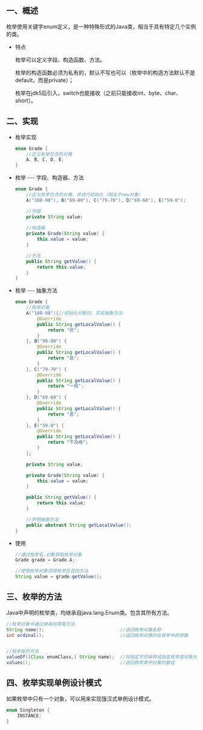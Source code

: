 ## 一、概述

枚举使用关键字enum定义，是一种特殊形式的Java类，相当于具有特定几个实例的类。

- 特点
  
  枚举可以定义字段、构造函数、方法。
  
  枚举的构造函数必须为私有的，默认不写也可以（枚举中的构造方法默认不是default，而是private）；
  
  枚举在jdk5后引入，switch也能接收（之前只能接收int、byte、char、short）。

## 二、实现

- 枚举实现
  
  ```java
  enum Grade {
      //定义枚举包含的对像
      A, B, C, D, E;
  }
  ```

- 枚举 --- 字段、构造器、方法
  
  ```java
  enum Grade {
      //定义枚举包含的对像，并进行初始化（相当于new对象）
      A("100-90"), B("89-80"), C("79-70"), D("69-60"), E("59-0");
  
      //字段
      private String value;
      
      //构造器
      private Grade(String value) {
          this.value = value;
      }
  
      //方法
      public String getValue() {
          return this.value;
      }
  }
  ```

- 枚举 --- 抽象方法
  
  ```java
  enum Grade {
      //枚举对象
      A("100-90"){//初始化对象时，实现抽象方法
          @Override
          public String getLocalValue() {
              return "优";
          }
      }, B("89-80") {
          @Override
          public String getLocalValue() {
              return "良";
          }
      }, C("79-70") {
          @Override
          public String getLocalValue() {
              return "一般";
          }
      }, D("69-60") {
          @Override
          public String getLocalValue() {
              return "差";
          }
      }, E("59-0") {
          @Override
          public String getLocalValue() {
              return "不及格";
          }
      };
  
      private String value;
  
      private Grade(String value) {
          this.value = value;
      }
  
      public String getValue() {
          return this.value;
      }
  
      //声明抽象方法
      public abstract String getLocalValue();
  }
  ```

- 使用
  
  ```java
  //通过枚举名.对象获取枚举对象
  Grade grade = Grade.A;
  
  //使用枚举对象调用枚举包含的方法
  String value = grade.getValue();
  ```

## 三、枚举的方法

Java中声明的枚举类，均继承自java.lang.Enum类。包含其所有方法。

```java
//枚举对象中通过继承的常用方法
String name();                            //返回枚举对象名称
int ordinal();                            //返回枚举对像的在枚举中的序数


//枚举类的方法
valueOf([Class enumClass,] String name);  //将指定字符串转成指定枚举类对象并返回，枚举类中如果不包含该名称的对象则会抛出异常
values();                                 //返回枚举类中对象的数组 
```





## 四、枚举实现单例设计模式

如果枚举中只有一个对象，可以用来实现饿汉式单例设计模式。  

```java
enum Singleton {
    INSTANCE;
}
```

